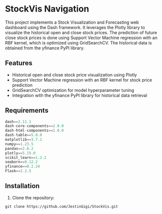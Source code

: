 # StockVis Navigation

This project implements a Stock Visualization and Forecasting web dashboard using the Dash framework. It leverages the Plotly library to visualize the historical open and close stock prices. The prediction of future close stock prices is done using Support Vector Machine regression with an RBF kernel, which is optimized using GridSearchCV. The historical data is obtained from the yfinance PyPI library.

## Features

- Historical open and close stock price visualization using Plotly
- Support Vector Machine regression with an RBF kernel for stock price prediction
- GridSearchCV optimization for model hyperparameter tuning
- Integration with the yfinance PyPI library for historical data retrieval

## Requirements

```python
dash==2.11.1
dash-core-components==2.0.0
dash-html-components==2.0.0
dash-table==5.0.0
matplotlib==3.7.1
numpy==1.23.5
pandas==2.0.2
plotly==5.15.0
scikit_learn==1.2.2
seaborn==0.12.2
yfinance==0.2.24
Flask==2.2.5
```


## Installation

1. Clone the repository:

```shell
git clone https://github.com/JestinGigi/StockVis.git
```
